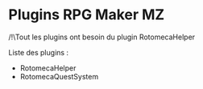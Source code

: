 # Plugins RPG Maker MZ

/!\Tout les plugins ont besoin du plugin RotomecaHelper

Liste des plugins : 
- RotomecaHelper
- RotomecaQuestSystem 

